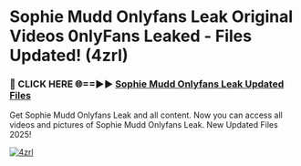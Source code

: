 # Sophie Mudd Onlyfans Leak Original Videos 0nlyFans Leaked - Files Updated! (4zrl)

<h3>🔴 CLICK HERE 🌐==►► <a href="https://tinyurl.com/ms9xzufz" rel="nofollow">Sophie Mudd Onlyfans Leak Updated Files</a></h3>

Get Sophie Mudd Onlyfans Leak and all content. Now you can access all videos and pictures of Sophie Mudd Onlyfans Leak. New Updated Files 2025!

[![4zrl](https://i.imgur.com/PQ7UWWw.gif)](https://tinyurl.com/ms9xzufz)
